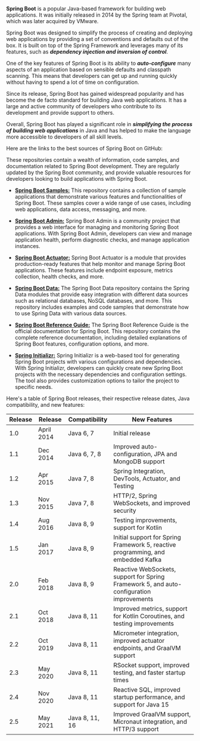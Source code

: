 **Spring Boot** is a popular Java-based framework for building web applications. It was initially released in 2014 by the Spring team at Pivotal, which was later acquired by VMware.

Spring Boot was designed to simplify the process of creating and deploying web applications by providing a set of conventions and defaults out of the box. It is built on top of the Spring Framework and leverages many of its features, such as ***dependency injection and inversion of control***.

One of the key features of Spring Boot is its ability to ***auto-configure*** many aspects of an application based on sensible defaults and classpath scanning. This means that developers can get up and running quickly without having to spend a lot of time on configuration.

Since its release, Spring Boot has gained widespread popularity and has become the de facto standard for building Java web applications. It has a large and active community of developers who contribute to its development and provide support to others.

Overall, Spring Boot has played a significant role in ***simplifying the process of building web applications*** in Java and has helped to make the language more accessible to developers of all skill levels.

Here are the links to the best sources of Spring Boot on GitHub:

These repositories contain a wealth of information, code samples, and documentation related to Spring Boot development. They are regularly updated by the Spring Boot community, and provide valuable resources for developers looking to build applications with Spring Boot.

* **[Spring Boot Samples:](https://github.com/spring-projects/spring-boot/tree/main/spring-boot-samples)**
This repository contains a collection of sample applications that demonstrate various features and functionalities of Spring Boot. These samples cover a wide range of use cases, including web applications, data access, messaging, and more.

* **[Spring Boot Admin:](https://github.com/codecentric/spring-boot-admin)**
Spring Boot Admin is a community project that provides a web interface for managing and monitoring Spring Boot applications. With Spring Boot Admin, developers can view and manage application health, perform diagnostic checks, and manage application instances.

* **[Spring Boot Actuator:](https://github.com/spring-projects/spring-boot/tree/main/spring-boot-project/spring-boot-actuator)**
Spring Boot Actuator is a module that provides production-ready features that help monitor and manage Spring Boot applications. These features include endpoint exposure, metrics collection, health checks, and more.

* **[Spring Boot Data:](https://github.com/spring-projects/spring-data-examples)**
The Spring Boot Data repository contains the Spring Data modules that provide easy integration with different data sources such as relational databases, NoSQL databases, and more. This repository includes examples and code samples that demonstrate how to use Spring Data with various data sources.

* **[Spring Boot Reference Guide:](https://github.com/spring-projects/spring-boot-reference-guide)**
The Spring Boot Reference Guide is the official documentation for Spring Boot. This repository contains the complete reference documentation, including detailed explanations of Spring Boot features, configuration options, and more.

* **[Spring Initializr:](https://github.com/spring-io/initializr)**
Spring Initializr is a web-based tool for generating Spring Boot projects with various configurations and dependencies. With Spring Initializr, developers can quickly create new Spring Boot projects with the necessary dependencies and configuration settings. The tool also provides customization options to tailor the project to specific needs.


Here's a table of Spring Boot releases, their respective release dates, Java compatibility, and new features:

|Release |Release 	| Compatibility	|New Features|
| --- | --- | --- | --- |
|1.0	|April 2014	|Java 6, 7		|Initial release                                                                         |
|1.1	|Dec 2014	|Java 6, 7, 8	|Improved auto-configuration, JPA and MongoDB support                                    |
|1.2	|Apr 2015	|Java 7, 8		|Spring Integration, DevTools, Actuator, and Testing                                     |
|1.3	|Nov 2015	|Java 7, 8		|HTTP/2, Spring WebSockets, and improved security                                        |
|1.4	|Aug 2016	|Java 8, 9		|Testing improvements, support for Kotlin                                                |
|1.5	|Jan 2017	|Java 8, 9		|Initial support for Spring Framework 5, reactive programming, and embedded Kafka        |
|2.0	|Feb 2018	|Java 8, 9		|Reactive WebSockets, support for Spring Framework 5, and auto-configuration improvements|
|2.1	|Oct 2018	|Java 8, 11		|Improved metrics, support for Kotlin Coroutines, and testing improvements               |
|2.2	|Oct 2019	|Java 8, 11		|Micrometer integration, improved actuator endpoints, and GraalVM support                |
|2.3	|May 2020	|Java 8, 11		|RSocket support, improved testing, and faster startup times                             |
|2.4	|Nov 2020	|Java 8, 11		|Reactive SQL, improved startup performance, and support for Java 15                     |
|2.5	|May 2021	|Java 8, 11, 16	|Improved GraalVM support, Micronaut integration, and HTTP/3 support					 |
